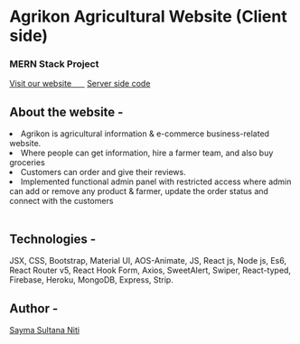 <img src="https://i.ibb.co/74BqhhW/Footer-logo-27bff488-svg.png" alt="" />
<h1>Agrikon Agricultural Website (Client side)</h1>

<h3>MERN Stack Project</h3>
<a href="https://agrikon-agricultural-website.netlify.app/" target="_blank" rel="noopener noreferrer">Visit our website&nbsp;&nbsp;&nbsp;&nbsp;&nbsp;&nbsp;</a>
<a href="https://github.com/mehrinniti/agrikon-server" target="_blank" rel="noopener noreferrer">Server side code</a>

<br/>

<h2>About the website -</h2>
<li>Agrikon is agricultural information & e-commerce business-related website.</li>
<li>Where people can get information, hire a farmer team, and also buy groceries</li>
<li>Customers can order and give their reviews.</li>
<li>Implemented functional admin panel with restricted access where admin can add or remove any product & farmer, update the order status and connect with the customers</li>

<br/>

<h2>Technologies -</h2>

<p>JSX, CSS, Bootstrap, Material UI, AOS-Animate, JS, React js, Node js,  Es6, React Router v5, React Hook Form, Axios, SweetAlert, Swiper, React-typed, Firebase, Heroku, MongoDB, Express, Strip.</p>

<h2>Author -</h2>
<a href="https://github.com/mehrinniti" target="_blank" rel="noopener noreferrer">Sayma Sultana Niti</a>




